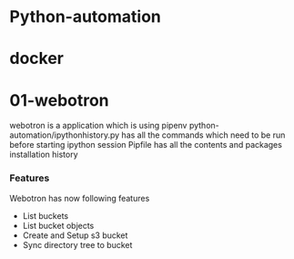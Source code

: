 # Python-automation
# docker

# 01-webotron
webotron is a application which is using pipenv
python-automation/ipythonhistory.py has all the commands which need to be run before starting ipython session
Pipfile has all the contents and packages installation history

### Features

Webotron has now following features

 - List buckets
 - List bucket objects
 - Create and Setup s3 bucket
 - Sync directory tree to bucket
